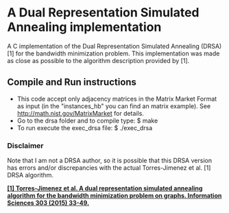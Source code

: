 # A Dual Representation Simulated Annealing implementation

A C implementation of the Dual Representation Simulated Annealing (DRSA) [1] for the bandwidth minimization problem.
This implementation was made as close as possible to the algorithm description provided by [1].

## Compile and Run instructions 

* This code accept only adjacency matrices in the Matrix Market Format as input (in the "instances_hb" you can find an matrix example). See http://math.nist.gov/MatrixMarket for details.
* Go to the drsa folder and to compile type: $ make
* To run execute the exec_drsa file: $ ./exec_drsa

### Disclaimer

Note that I am not a DRSA author, so it is possible that this DRSA version has errors and/or discrepancies with the actual Torres-Jimenez et al. [1] DRSA algorithm. 

**[\[1\] Torres-Jimenez et al. A dual representation simulated annealing algorithm for the bandwidth minimization problem on graphs. Information Sciences 303 (2015) 33-49.](https://www.sciencedirect.com/science/article/pii/S0020025514011931)**
